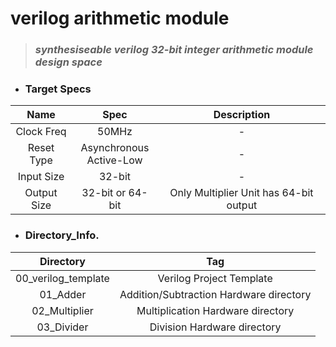 # verilog arithmetic module
> ### *synthesiseable verilog 32-bit integer arithmetic module design space*

+ ### Target Specs  
|Name|Spec|Description|    
|:--:|:--:|:--:|  
|Clock Freq| 50MHz | - |  
|Reset Type| Asynchronous <br/> Active-Low| - | 
|Input Size| 32-bit | - |
|Output Size| 32-bit or 64-bit| Only Multiplier Unit has 64-bit output|
   


+ ### Directory_Info.  
|Directory|Tag|  
|:---:|:---:|  
|00_verilog_template|Verilog Project Template|  
|01_Adder|Addition/Subtraction Hardware directory|  
|02_Multiplier|Multiplication Hardware directory|  
|03_Divider|Division Hardware directory|  
